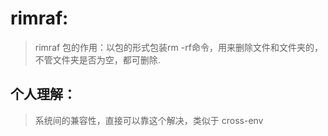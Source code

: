 # rimraf:
> rimraf 包的作用：以包的形式包装rm -rf命令，用来删除文件和文件夹的，不管文件夹是否为空，都可删除.

## 个人理解：
> 系统间的兼容性，直接可以靠这个解决，类似于 cross-env